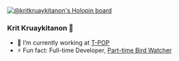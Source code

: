 [![@kritkruaykitanon's Holopin board](https://holopin.io/api/user/board?user=kritkruaykitanon)](https://holopin.io/@kritkruaykitanon)

### Krit Kruaykitanon 👋

- 🔭 I’m currently working at [T-POP](https://t-pop.com)
- ⚡ Fun fact: Full-time Developer, [Part-time Bird Watcher](https://ebird.org/profile/MjAyMzM1NA/TH)

<br>
